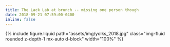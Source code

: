```yaml
---
title: The Lack Lab at brunch -- missing one person though 
date: 2018-09-21 07:59:00-0400
inline: false
---
```


{% include figure.liquid path="assets/img/yolks_2018.jpg" class="img-fluid rounded z-depth-1 mx-auto d-block" width="100%" %}